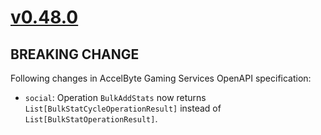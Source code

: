 # [v0.48.0]

## BREAKING CHANGE

Following changes in AccelByte Gaming Services OpenAPI specification:

- `social`: Operation `BulkAddStats` now returns `List[BulkStatCycleOperationResult]` instead of `List[BulkStatOperationResult]`.

[v0.48.0]: https://github.com/AccelByte/accelbyte-python-sdk/compare/v0.47.0..v0.48.0
